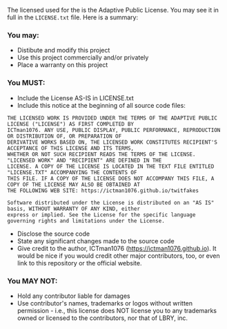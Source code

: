 The licensed used for the is the Adaptive Public License. You may see it in full in the `LICENSE.txt` file. Here is a summary:

### You may:
- Distibute and modify this project
- Use this project commercially and/or privately
- Place a warranty on this project

### You MUST:
- Include the License AS-IS in LICENSE.txt
- Include this notice at the beginning of all source code files:
```
THE LICENSED WORK IS PROVIDED UNDER THE TERMS OF THE ADAPTIVE PUBLIC LICENSE ("LICENSE") AS FIRST COMPLETED BY
ICTman1076. ANY USE, PUBLIC DISPLAY, PUBLIC PERFORMANCE, REPRODUCTION OR DISTRIBUTION OF, OR PREPARATION OF
DERIVATIVE WORKS BASED ON, THE LICENSED WORK CONSTITUTES RECIPIENT'S ACCEPTANCE OF THIS LICENSE AND ITS TERMS,
WHETHER OR NOT SUCH RECIPIENT READS THE TERMS OF THE LICENSE. "LICENSED WORK" AND "RECIPIENT" ARE DEFINED IN THE
LICENSE. A COPY OF THE LICENSE IS LOCATED IN THE TEXT FILE ENTITLED "LICENSE.TXT" ACCOMPANYING THE CONTENTS OF
THIS FILE. IF A COPY OF THE LICENSE DOES NOT ACCOMPANY THIS FILE, A COPY OF THE LICENSE MAY ALSO BE OBTAINED AT
THE FOLLOWING WEB SITE: https://ictman1076.github.io/twitfakes

Software distributed under the License is distributed on an "AS IS" basis, WITHOUT WARRANTY OF ANY KIND, either
express or implied. See the License for the specific language governing rights and limitations under the License.
```
- Disclose the source code
- State any significant changes made to the source code
- Give credit to the author, ICTman1076 (https://ictman1076.github.io). It would be nice if you would credit other major
contributors, too, or even link to this repository or the official website.

### You MAY NOT:
- Hold any contributor liable for damages
- Use contributor's names, trademarks or logos without written permission - i.e., this license does NOT license you to any
trademarks owned or licensed to the contributors, nor that of LBRY, inc.
